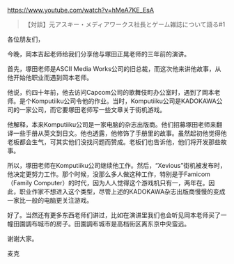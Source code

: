 https://www.youtube.com/watch?v=hMeA7KE_EsA

> 【対談】元アスキー・メディアワークス社長とゲーム雑誌について語る#1

各位朋友们，

今晚，岡本吉起老师给我们分享他与塚田正晃老师的三年前的演讲。

首先，塚田老师是ASCII Media Works公司的旧总裁，而这次他来讲他故事，从他开始他职业而遇到岡本老师。

他说，约四十年前，他去访问Capcom公司的歌舞伎町办公室时，遇到了岡本老师。是个Komputiiku公司令他的作业。当时，Komputiiku公司是KADOKAWA公司的一家公司，而它要塚田老师写一些文章关于街机游戏。

他解释，本来Komputiiku公司是一家电脑的杂志出版商。他们招募塚田老师来翻译一些手册从英文到日文。他也透露，他修饰了手册里的故事。虽然起初他觉得他老板都会生气，可其实他们没找问题而赞成。老板们也告诉他，他们将开发那些故事。

所以，塚田老师在Komputiiku公司继续他工作。然后，“Xevious”街机被发布时，他决定更努力工作。那个时候，没那么多人做这种工作，特别是于Famicom （Family Computer）的时代，因为人人觉得这个游戏机只有一，两年在。因此，职业作家不想进入这个类型，尽管上述的KADOKAWA杂志出版商慢慢的变成一家比一般的电脑更关注游戏。

好了。当然还有更多东西老师们讲过，比如在演讲里我们也会听见岡本老师买了一幢田園調布城市的房子。田園調布城市是高档街区离东京中央蛮远。

谢谢大家。

麦克
